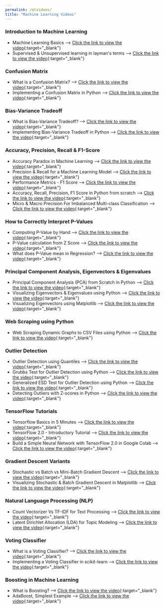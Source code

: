 ```yaml
---
permalink: /mlvideos/
title: "Machine Learning Videos"
---
```


### Introduction to Machine Learning
* Machine Learning Basics &#10230; [Click the link to view the video](https://youtu.be/8qNPRAaQJJs){:target="_blank"}
* Supervised & Unsupervised learning in layman's terms &#10230; [Click the link to view the video](https://youtu.be/pmQgq8S4jO8){:target="_blank"}

### Confusion Matrix
* What is a Confusion Matrix? &#10230; [Click the link to view the video](https://youtu.be/vaR5Bdi-yA4){:target="_blank"}
* Implementing a Confusion Matrix in Python &#10230; [Click the link to view the video](https://youtu.be/42JGBd6zh8E){:target="_blank"}

### Bias-Variance Tradeoff
* What is Bias-Variance Tradeoff? &#10230; [Click the link to view the video](https://youtu.be/0UTNyTZgEWQ){:target="_blank"}
* Implementing Bias-Variance Tradeoff in Python &#10230; [Click the link to view the video](https://youtu.be/b8ZOmdMmp_s){:target="_blank"}

### Accuracy, Precision, Recall & F1-Score
* Accuracy Paradox in Machine Learning &#10230; [Click the link to view the video](https://youtu.be/mP4gaO4IC5A){:target="_blank"}
* Precision & Recall for a Machine Learning Model &#10230; [Click the link to view the video](https://youtu.be/dbrRsqlof4w){:target="_blank"}
* Performance Metrics - F1 Score &#10230; [Click the link to view the video](https://youtu.be/Z9NZY3ej9yY){:target="_blank"}
* Accuracy, Recall, Precision, F1 Score in Python from scratch &#10230; [Click the link to view the video](https://youtu.be/9PbrWiLC-4k){:target="_blank"}
* Micro & Macro Precision For Imbalanced Multi-class Classification &#10230; [Click the link to view the video](https://youtu.be/DF-rJA-eOUQ){:target="_blank"}

### How to Correctly Interpret P-Values
* Computing P-Value by Hand &#10230; [Click the link to view the video](https://youtu.be/R9xAlR893R4){:target="_blank"}
* P-Value calculation from Z Score &#10230; [Click the link to view the video](https://youtu.be/uobLdTGYu00){:target="_blank"}
* What does P-Value mean in Regression? &#10230; [Click the link to view the video](https://youtu.be/6psBul7K2gw){:target="_blank"}

### Principal Component Analysis, Eigenvectors & Eigenvalues
* Principal Component Analysis (PCA) from Scratch in Python &#10230; [Click the link to view the video](https://youtu.be/uFbDWu0tDrE){:target="_blank"}
* Visualizing Eigenvectors & Eigenvalues using Python &#10230; [Click the link to view the video](https://youtu.be/mxkGMbrobY0){:target="_blank"}
* Visualizing Eigenvectors using Matplotlib &#10230; [Click the link to view the video](https://youtu.be/RhmzJ0hfJjM){:target="_blank"}

### Web Scraping using Python
* Web Scraping Dynamic Graphs to CSV Files using Python &#10230; [Click the link to view the video](https://youtu.be/NYK_1bVoBfU){:target="_blank"}

### Outlier Detection
* Outlier Detection using Quantiles &#10230; [Click the link to view the video](https://youtu.be/2Qrost474lQ){:target="_blank"}
* Grubbs Test for Outlier Detection using Python &#10230; [Click the link to view the video](https://youtu.be/Hn_lMUaMcak){:target="_blank"}
* Generalized ESD Test for Outlier Detection using Python &#10230; [Click the link to view the video](https://youtu.be/KGWbbAUcC0I){:target="_blank"}
* Detecting Outliers with Z-scores in Python &#10230; [Click the link to view the video](https://youtu.be/bs2q0oFfxX4){:target="_blank"}

### TensorFlow Tutorials
* Tensorflow Basics in 5 Minutes &#10230; [Click the link to view the video](https://youtu.be/ICl3EbL85IQ){:target="_blank"}
* TensorFlow 2.0 - Introductory Tutorial &#10230; [Click the link to view the video](https://youtu.be/wN4j0CpLp58){:target="_blank"}
* Build a Simple Neural Network with TensorFlow 2.0 in Google Colab &#10230; [Click the link to view the video](https://youtu.be/Yn27il27g5s){:target="_blank"}

### Gradient Descent Variants
* Stochastic vs Batch vs Mini-Batch Gradient Descent &#10230; [Click the link to view the video](https://youtu.be/Ne3hjpP7KSI){:target="_blank"}
* Visualizing Stochastic & Batch Gradient Descent in Matplotlib &#10230; [Click the link to view the video](https://youtu.be/6a5Nn49MsYY){:target="_blank"}

### Natural Language Processing (NLP)
* Count Vectorizer Vs TF-IDF for Text Processing &#10230; [Click the link to view the video](https://youtu.be/FrmrHyOSyhE){:target="_blank"}
* Latent Dirichlet Allocation (LDA) for Topic Modeling &#10230; [Click the link to view the video](https://youtu.be/Cpt97BpI-t4){:target="_blank"}

### Voting Classifier
* What is a Voting Classifier? &#10230; [Click the link to view the video](https://youtu.be/BlrcCpypfhU){:target="_blank"}
* Implementing a Voting Classifier in scikit-learn &#10230; [Click the link to view the video](https://youtu.be/28xRv-vC9Ys){:target="_blank"}

### Boosting in Machine Learning
* What is Boosting? &#10230; [Click the link to view the video](https://youtu.be/sfVms30Ulxw){:target="_blank"}
* AdaBoost, Simplest Example &#10230; [Click the link to view the video](https://youtu.be/9CPsYsB4OLI){:target="_blank"}
